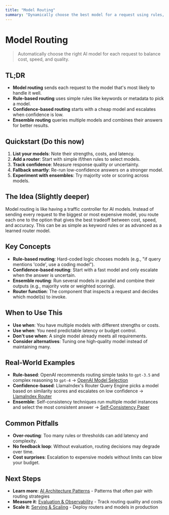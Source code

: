 ```yaml
---
title: "Model Routing"
summary: "Dynamically choose the best model for a request using rules, evaluation, or metadata."
---
```


# Model Routing

> Automatically choose the right AI model for each request to balance cost, speed, and quality.

## TL;DR
- **Model routing** sends each request to the model that's most likely to handle it well.
- **Rule-based routing** uses simple rules like keywords or metadata to pick a model.
- **Confidence-based routing** starts with a cheap model and escalates when confidence is low.
- **Ensemble routing** queries multiple models and combines their answers for better results.

## Quickstart (Do this now)
1. **List your models**: Note their strengths, costs, and latency.
2. **Add a router**: Start with simple if/then rules to select models.
3. **Track confidence**: Measure response quality or uncertainty.
4. **Fallback smartly**: Re-run low-confidence answers on a stronger model.
5. **Experiment with ensembles**: Try majority vote or scoring across models.

## The Idea (Slightly deeper)
Model routing is like having a traffic controller for AI models. Instead of sending every request to the biggest or most expensive model, you route each one to the option that gives the best tradeoff between cost, speed, and accuracy. This can be as simple as keyword rules or as advanced as a learned router model.

## Key Concepts
- **Rule-based routing**: Hard-coded logic chooses models (e.g., "if query mentions 'code', use a coding model").
- **Confidence-based routing**: Start with a fast model and only escalate when the answer is uncertain.
- **Ensemble routing**: Run several models in parallel and combine their outputs (e.g., majority vote or weighted scoring).
- **Router function**: The component that inspects a request and decides which model(s) to invoke.

## When to Use This
- **Use when**: You have multiple models with different strengths or costs.
- **Use when**: You need predictable latency or budget control.
- **Don't use when**: A single model already meets all requirements.
- **Consider alternatives**: Tuning one high‑quality model instead of maintaining many.

## Real-World Examples
- **Rule-based**: OpenAI recommends routing simple tasks to `gpt-3.5` and complex reasoning to `gpt-4` → [OpenAI Model Selection](https://platform.openai.com/docs/guides/text-generation/selecting-model)
- **Confidence-based**: LlamaIndex's Router Query Engine picks a model based on similarity scores and escalates on low confidence → [LlamaIndex Router](https://docs.llamaindex.ai/en/stable/module_guides/advanced/modules/query_engine/route_query_engine/)
- **Ensemble**: Self-consistency techniques run multiple model instances and select the most consistent answer → [Self‑Consistency Paper](https://arxiv.org/abs/2203.11171)

## Common Pitfalls
- **Over-routing**: Too many rules or thresholds can add latency and complexity.
- **No feedback loop**: Without evaluation, routing decisions may degrade over time.
- **Cost surprises**: Escalation to expensive models without limits can blow your budget.

## Next Steps
- **Learn more**: [AI Architecture Patterns](ai-architecture-topics/ai-architecture-patterns.md) - Patterns that often pair with routing strategies
- **Measure it**: [Evaluation & Observability](ai-architecture-topics/evaluation-and-observability.md) - Track routing quality and costs
- **Scale it**: [Serving & Scaling](ai-architecture-topics/serving-and-scaling.md) - Deploy routers and models in production
